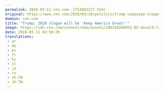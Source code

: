 ```yaml
---
permalink: 2018-03-11-cnn.com--1753682227.html
original: https://www.cnn.com/2018/03/10/politics/trump-campaign-slogan/index.html
domain: cnn.com
title: "Trump: 2020 slogan will be 'Keep America Great!'"
image: https://cdn.cnn.com/cnnnext/dam/assets/180310204953-02-donald-trump-pennsylvania-rally-03-10-2018-super-tease.jpg
date: 2018-03-11 02:58:20
translations: 
 - ar
 - de
 - es
 - fr
 - hi
 - it
 - ja
 - ru
 - zh-CN
 - zh-TW
---
```


